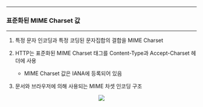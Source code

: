 -----
### 표준화된 MIME Charset 값
-----
1. 특정 문자 인코딩과 특정 코딩된 문자집합의 결합을 MIME Charset
2. HTTP는 표준화된 MIME Charset 태그를 Content-Type과 Accept-Charset 헤더에 사용
   - MIME Charset 값은 IANA에 등록되어 있음

3. 문서와 브라우저에 의해 사용되는 MIME 차셋 인코딩 구조
<div align="center">
<img src="https://github.com/user-attachments/assets/39851432-2d81-42f5-877a-69e66611cb0c">
</div>
